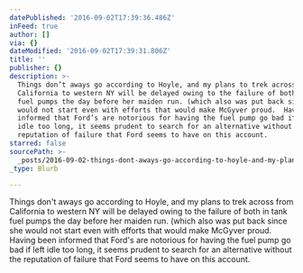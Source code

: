 ```yaml
---
datePublished: '2016-09-02T17:39:36.486Z'
inFeed: true
author: []
via: {}
dateModified: '2016-09-02T17:39:31.806Z'
title: ''
publisher: {}
description: >-
  Things don’t aways go according to Hoyle, and my plans to trek across from
  California to western NY will be delayed owing to the failure of both in tank
  fuel pumps the day before her maiden run. (which also was put back since she
  would not start even with efforts that would make McGyver proud.  Having been
  informed that Ford’s are notorious for having the fuel pump go bad if left
  idle too long, it seems prudent to search for an alternative without the
  reputation of failure that Ford seems to have on this account.
starred: false
sourcePath: >-
  _posts/2016-09-02-things-dont-aways-go-according-to-hoyle-and-my-plans-to-tr.md
_type: Blurb

---
```

Things don't aways go according to Hoyle, and my plans to trek across from California to western NY will be delayed owing to the failure of both in tank fuel pumps the day before her maiden run. (which also was put back since she would not start even with efforts that would make McGyver proud. Having been informed that Ford's are notorious for having the fuel pump go bad if left idle too long, it seems prudent to search for an alternative without the reputation of failure that Ford seems to have on this account.